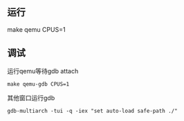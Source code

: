 ## 运行
make qemu CPUS=1

## 调试
运行qemu等待gdb attach

    make qemu-gdb CPUS=1

其他窗口运行gdb

    gdb-multiarch -tui -q -iex "set auto-load safe-path ./"